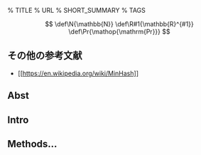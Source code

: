 % TITLE
% URL
% SHORT_SUMMARY
% TAGS

$$
\def\N{\mathbb{N}}
\def\R#1{\mathbb{R}^{#1}}
\def\Pr{\mathop{\mathrm{Pr}}}
$$

## その他の参考文献

- [[https://en.wikipedia.org/wiki/MinHash]]

## Abst

## Intro

## Methods...
